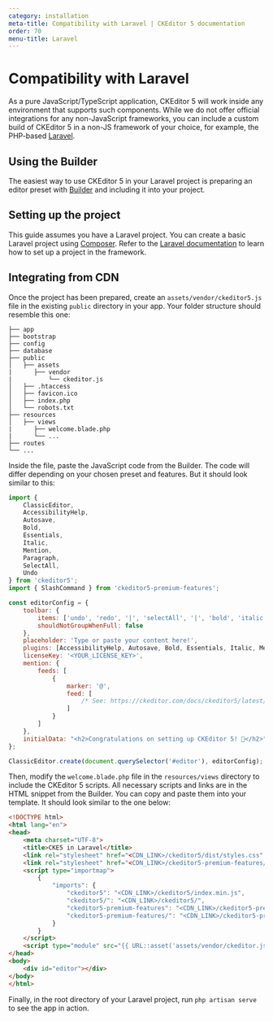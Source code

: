```yaml
---
category: installation
meta-title: Compatibility with Laravel | CKEditor 5 documentation
order: 70
menu-title: Laravel
---
```


# Compatibility with Laravel

As a pure JavaScript/TypeScript application, CKEditor&nbsp;5 will work inside any environment that supports such components. While we do not offer official integrations for any non-JavaScript frameworks, you can include a custom build of CKEditor&nbsp;5 in a non-JS framework of your choice, for example, the PHP-based [Laravel](https://laravel.com/).

## Using the Builder

The easiest way to use CKEditor&nbsp;5 in your Laravel project is preparing an editor preset with [Builder](https://ckeditor.com/builder?redirect=preset) and including it into your project.

## Setting up the project

This guide assumes you have a Laravel project. You can create a basic Laravel project using [Composer](https://getcomposer.org/). Refer to the [Laravel documentation](https://laravel.com/docs/10.x/installation) to learn how to set up a project in the framework.

## Integrating from CDN

Once the project has been prepared, create an `assets/vendor/ckeditor5.js` file in the existing `public` directory in your app. Your folder structure should resemble this one:

````plain
├── app
├── bootstrap
├── config
├── database
├── public
│   ├── assets
|      ├── vendor
|          └── ckeditor.js
│   ├── .htaccess
│   ├── favicon.ico
│   ├── index.php
│   └── robots.txt
├── resources
│   ├── views
|      ├── welcome.blade.php
|      └── ...
├── routes
└── ...
````

Inside the file, paste the JavaScript code from the Builder. The code will differ depending on your chosen preset and features. But it should look similar to this:

```js
import {
	ClassicEditor,
	AccessibilityHelp,
	Autosave,
	Bold,
	Essentials,
	Italic,
	Mention,
	Paragraph,
	SelectAll,
	Undo
} from 'ckeditor5';
import { SlashCommand } from 'ckeditor5-premium-features';

const editorConfig = {
	toolbar: {
		items: ['undo', 'redo', '|', 'selectAll', '|', 'bold', 'italic', '|', 'accessibilityHelp'],
		shouldNotGroupWhenFull: false
	},
	placeholder: 'Type or paste your content here!',
	plugins: [AccessibilityHelp, Autosave, Bold, Essentials, Italic, Mention, Paragraph, SelectAll, SlashCommand, Undo],
	licenseKey: '<YOUR_LICENSE_KEY>',
	mention: {
		feeds: [
			{
				marker: '@',
				feed: [
					/* See: https://ckeditor.com/docs/ckeditor5/latest/features/mentions.html */
				]
			}
		]
	},
	initialData: "<h2>Congratulations on setting up CKEditor 5! 🎉</h2>"
};

ClassicEditor.create(document.querySelector('#editor'), editorConfig);
```

Then, modify the `welcome.blade.php` file in the `resources/views` directory to include the CKEditor&nbsp;5 scripts. All necessary scripts and links are in the HTML snippet from the Builder. You can copy and paste them into your template. It should look similar to the one below:

```html
<!DOCTYPE html>
<html lang="en">
<head>
	<meta charset="UTF-8">
	<title>CKE5 in Laravel</title>
	<link rel="stylesheet" href="<CDN_LINK>/ckeditor5/dist/styles.css" />
	<link rel="stylesheet" href="<CDN_LINK>/ckeditor5-premium-features/dist/index.css" />
	<script type="importmap">
		{
			"imports": {
				"ckeditor5": "<CDN_LINK>/ckeditor5/index.min.js",
				"ckeditor5/": "<CDN_LINK>/ckeditor5/",
				"ckeditor5-premium-features": "<CDN_LINK>/ckeditor5-premium-features/index.min.js",
				"ckeditor5-premium-features/": "<CDN_LINK>/ckeditor5-premium-features/"
			}
		}
	</script>
	<script type="module" src="{{ URL::asset('assets/vendor/ckeditor.js') }}"></script>
</head>
<body>
    <div id="editor"></div>
</body>
</html>
```

Finally, in the root directory of your Laravel project, run `php artisan serve` to see the app in action.
